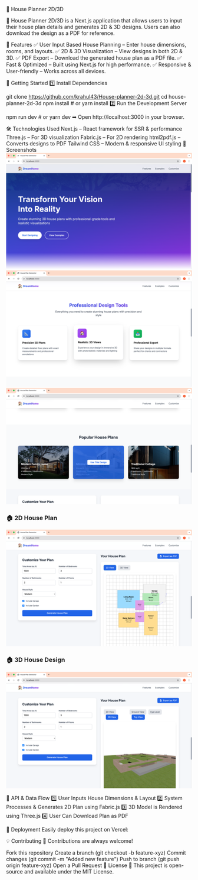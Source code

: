 📌 House Planner 2D/3D

🚀 House Planner 2D/3D is a Next.js application that allows users to input their house plan details and generates 2D & 3D designs. Users can also download the design as a PDF for reference.

🌟 Features
✅ User Input Based House Planning – Enter house dimensions, rooms, and layouts.
✅ 2D & 3D Visualization – View designs in both 2D & 3D.
✅ PDF Export – Download the generated house plan as a PDF file.
✅ Fast & Optimized – Built using Next.js for high performance.
✅ Responsive & User-friendly – Works across all devices.

🚀 Getting Started
1️⃣ Install Dependencies


git clone https://github.com/krahul43/House-planner-2d-3d.git
cd house-planner-2d-3d
npm install  # or yarn install
2️⃣ Run the Development Server

npm run dev  # or yarn dev
➡ Open http://localhost:3000 in your browser.

🛠️ Technologies Used
Next.js – React framework for SSR & performance
Three.js – For 3D visualization
Fabric.js – For 2D rendering
html2pdf.js – Converts designs to PDF
Tailwind CSS – Modern & responsive UI styling
📸 Screenshots
![House Planner](public/Screenshot1.png)
![House Planner](public/Screenshot2.png)
![House Planner](public/Screenshot3.png)

### 🏠 **2D House Plan**
![2D House Plan](public/Screenshot2D.png)


### 🏠 **3D House Design**
![3D House Design](public/Screenshot3D.png)

📄 API & Data Flow
1️⃣ User Inputs House Dimensions & Layout
2️⃣ System Processes & Generates 2D Plan using Fabric.js
3️⃣ 3D Model is Rendered using Three.js
4️⃣ User Can Download Plan as PDF

🚀 Deployment
Easily deploy this project on Vercel:


💡 Contributing
🙌 Contributions are always welcome!

Fork this repository
Create a branch (git checkout -b feature-xyz)
Commit changes (git commit -m "Added new feature")
Push to branch (git push origin feature-xyz)
Open a Pull Request
📜 License
📝 This project is open-source and available under the MIT License.

